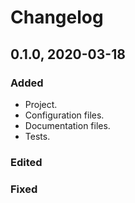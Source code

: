 # Changelog

## 0.1.0, 2020-03-18

### Added

- Project.
- Configuration files.
- Documentation files.
- Tests.

### Edited

### Fixed
